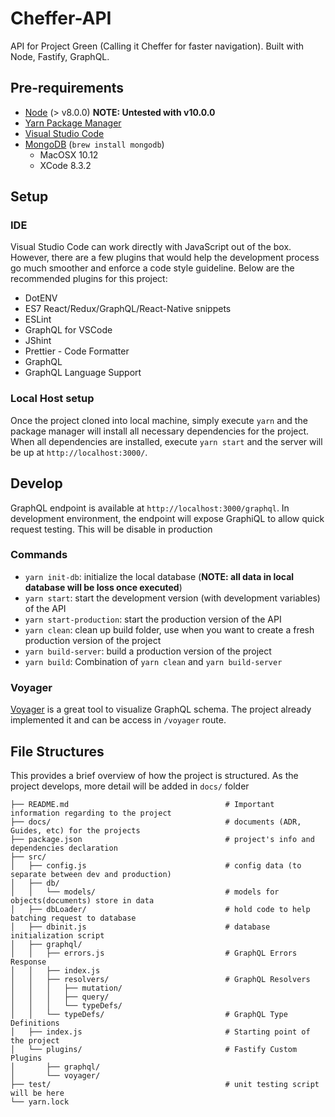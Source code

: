 # Cheffer-API

API for Project Green (Calling it Cheffer for faster navigation). Built with Node, Fastify, GraphQL.

## Pre-requirements

*   [Node](https://nodejs.org/en/) (> v8.0.0) **NOTE: Untested with v10.0.0**
*   [Yarn Package Manager](https://yarnpkg.com/en/)
*   [Visual Studio Code](https://code.visualstudio.com/)
*   [MongoDB](https://www.mongodb.com/) (`brew install mongodb`)
    *   MacOSX 10.12
    *   XCode 8.3.2

## Setup

### IDE

Visual Studio Code can work directly with JavaScript out of the box. However, there are a few plugins that would help the development process go much smoother and enforce a code style guideline. Below are the recommended plugins for this project:

*   DotENV
*   ES7 React/Redux/GraphQL/React-Native snippets
*   ESLint
*   GraphQL for VSCode
*   JShint
*   Prettier - Code Formatter
*   GraphQL
*   GraphQL Language Support

### Local Host setup

Once the project cloned into local machine, simply execute `yarn` and the package manager will install all necessary dependencies for the project. When all dependencies are installed, execute `yarn start` and the server will be up at `http://localhost:3000/`.

## Develop

GraphQL endpoint is available at `http://localhost:3000/graphql`. In development environment, the endpoint will expose GraphiQL to allow quick request testing. This will be disable in production

### Commands

*   `yarn init-db`: initialize the local database (**NOTE: all data in local database will be loss once executed**)
*   `yarn start`: start the development version (with development variables) of the API
*   `yarn start-production`: start the production version of the API
*   `yarn clean`: clean up build folder, use when you want to create a fresh production version of the project
*   `yarn build-server`: build a production version of the project
*   `yarn build`: Combination of `yarn clean` and `yarn build-server`

### Voyager

[Voyager](https://github.com/APIs-guru/graphql-voyager) is a great tool to visualize GraphQL schema. The project already implemented it and can be access in `/voyager` route.

## File Structures

This provides a brief overview of how the project is structured. As the project develops, more detail will be added in `docs/` folder

```
├── README.md                                   # Important information regarding to the project
├── docs/                                       # documents (ADR, Guides, etc) for the projects
├── package.json                                # project's info and dependencies declaration
├── src/
│   ├── config.js                               # config data (to separate between dev and production)
│   ├── db/
│   │   └── models/                             # models for objects(documents) store in data
│   ├── dbLoader/                               # hold code to help batching request to database
│   ├── dbinit.js                               # database initialization script
│   ├── graphql/
│   │   ├── errors.js                           # GraphQL Errors Response
│   │   ├── index.js
│   │   ├── resolvers/                          # GraphQL Resolvers
│   │   │   ├── mutation/
│   │   │   ├── query/
│   │   │   └── typeDefs/
│   │   └── typeDefs/                           # GraphQL Type Definitions
│   ├── index.js                                # Starting point of the project
│   └── plugins/                                # Fastify Custom Plugins
│       ├── graphql/
│       └── voyager/
├── test/                                       # unit testing script will be here
└── yarn.lock
```
